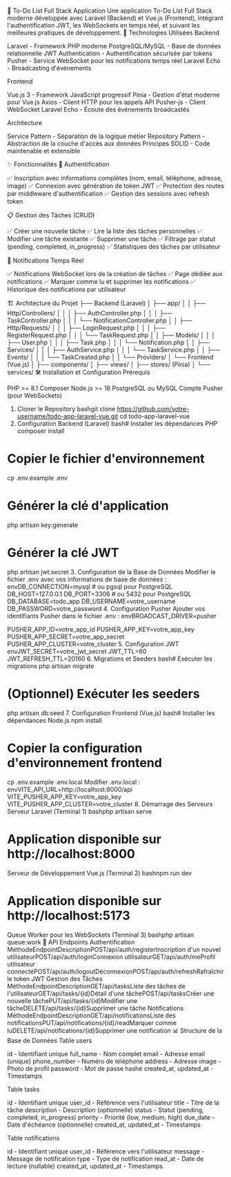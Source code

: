 📝 To-Do List Full Stack Application
Une application To-Do List Full Stack moderne développée avec Laravel (Backend) et Vue.js (Frontend), intégrant l'authentification JWT, les WebSockets en temps réel, et suivant les meilleures pratiques de développement.
🚀 Technologies Utilisées
Backend

Laravel - Framework PHP moderne
PostgreSQL/MySQL - Base de données relationnelle
JWT Authentication - Authentification sécurisée par tokens
Pusher - Service WebSocket pour les notifications temps réel
Laravel Echo - Broadcasting d'événements

Frontend

Vue.js 3 - Framework JavaScript progressif
Pinia - Gestion d'état moderne pour Vue.js
Axios - Client HTTP pour les appels API
Pusher-js - Client WebSocket
Laravel Echo - Écoute des événements broadcastés

Architecture

Service Pattern - Séparation de la logique métier
Repository Pattern - Abstraction de la couche d'accès aux données
Principes SOLID - Code maintenable et extensible

✨ Fonctionnalités
🔐 Authentification

✅ Inscription avec informations complètes (nom, email, téléphone, adresse, image)
✅ Connexion avec génération de token JWT
✅ Protection des routes par middleware d'authentification
✅ Gestion des sessions avec refresh token

📋 Gestion des Tâches (CRUD)

✅ Créer une nouvelle tâche
✅ Lire la liste des tâches personnelles
✅ Modifier une tâche existante
✅ Supprimer une tâche
✅ Filtrage par statut (pending, completed, in_progress)
✅ Statistiques des tâches par utilisateur

🔔 Notifications Temps Réel

✅ Notifications WebSocket lors de la création de tâches
✅ Page dédiée aux notifications
✅ Marquer comme lu et supprimer les notifications
✅ Historique des notifications par utilisateur

🏗️ Architecture du Projet
├── Backend (Laravel)
│   ├── app/
│   │   ├── Http/Controllers/
│   │   │   ├── AuthController.php
│   │   │   ├── TaskController.php
│   │   │   └── NotificationController.php
│   │   ├── Http/Requests/
│   │   │   ├── LoginRequest.php
│   │   │   ├── RegisterRequest.php
│   │   │   └── TaskRequest.php
│   │   ├── Models/
│   │   │   ├── User.php
│   │   │   ├── Task.php
│   │   │   └── Notification.php
│   │   ├── Services/
│   │   │   ├── AuthService.php
│   │   │   └── TaskService.php
│   │   ├── Events/
│   │   │   └── TaskCreated.php
│   │   └── Providers/
│   └── Frontend (Vue.js)
│       ├── components/
│       ├── views/
│       ├── stores/ (Pinia)
│       └── services/
🛠️ Installation et Configuration
Prérequis

PHP >= 8.1
Composer
Node.js >= 16
PostgreSQL ou MySQL
Compte Pusher (pour WebSockets)

1. Cloner le Repository
bashgit clone https://github.com/votre-username/todo-app-laravel-vue.git
cd todo-app-laravel-vue
2. Configuration Backend (Laravel)
bash# Installer les dépendances PHP
composer install

# Copier le fichier d'environnement
cp .env.example .env

# Générer la clé d'application
php artisan key:generate

# Générer la clé JWT
php artisan jwt:secret
3. Configuration de la Base de Données
Modifier le fichier .env avec vos informations de base de données :
envDB_CONNECTION=mysql  # ou pgsql pour PostgreSQL
DB_HOST=127.0.0.1
DB_PORT=3306  # ou 5432 pour PostgreSQL
DB_DATABASE=todo_app
DB_USERNAME=votre_username
DB_PASSWORD=votre_password
4. Configuration Pusher
Ajouter vos identifiants Pusher dans le fichier .env :
envBROADCAST_DRIVER=pusher

PUSHER_APP_ID=votre_app_id
PUSHER_APP_KEY=votre_app_key
PUSHER_APP_SECRET=votre_app_secret
PUSHER_APP_CLUSTER=votre_cluster
5. Configuration JWT
envJWT_SECRET=votre_jwt_secret
JWT_TTL=60
JWT_REFRESH_TTL=20160
6. Migrations et Seeders
bash# Exécuter les migrations
php artisan migrate

# (Optionnel) Exécuter les seeders
php artisan db:seed
7. Configuration Frontend (Vue.js)
bash# Installer les dépendances Node.js
npm install

# Copier la configuration d'environnement frontend
cp .env.example .env.local
Modifier .env.local :
envVITE_API_URL=http://localhost:8000/api
VITE_PUSHER_APP_KEY=votre_app_key
VITE_PUSHER_APP_CLUSTER=votre_cluster
8. Démarrage des Serveurs
Serveur Laravel (Terminal 1)
bashphp artisan serve
# Application disponible sur http://localhost:8000
Serveur de Développement Vue.js (Terminal 2)
bashnpm run dev
# Application disponible sur http://localhost:5173
Queue Worker pour les WebSockets (Terminal 3)
bashphp artisan queue:work
🔌 API Endpoints
Authentification
MéthodeEndpointDescriptionPOST/api/auth/registerInscription d'un nouvel utilisateurPOST/api/auth/loginConnexion utilisateurGET/api/auth/meProfil utilisateur connectéPOST/api/auth/logoutDéconnexionPOST/api/auth/refreshRafraîchir le token JWT
Gestion des Tâches
MéthodeEndpointDescriptionGET/api/tasksListe des tâches de l'utilisateurGET/api/tasks/{id}Détail d'une tâchePOST/api/tasksCréer une nouvelle tâchePUT/api/tasks/{id}Modifier une tâcheDELETE/api/tasks/{id}Supprimer une tâche
Notifications
MéthodeEndpointDescriptionGET/api/notificationsListe des notificationsPUT/api/notifications/{id}/readMarquer comme luDELETE/api/notifications/{id}Supprimer une notification
📊 Structure de la Base de Données
Table users

id - Identifiant unique
full_name - Nom complet
email - Adresse email (unique)
phone_number - Numéro de téléphone
address - Adresse
image - Photo de profil
password - Mot de passe hashé
created_at, updated_at - Timestamps

Table tasks

id - Identifiant unique
user_id - Référence vers l'utilisateur
title - Titre de la tâche
description - Description (optionnelle)
status - Statut (pending, completed, in_progress)
priority - Priorité (low, medium, high)
due_date - Date d'échéance (optionnelle)
created_at, updated_at - Timestamps

Table notifications

id - Identifiant unique
user_id - Référence vers l'utilisateur
message - Message de notification
type - Type de notification
read_at - Date de lecture (nullable)
created_at, updated_at - Timestamps
